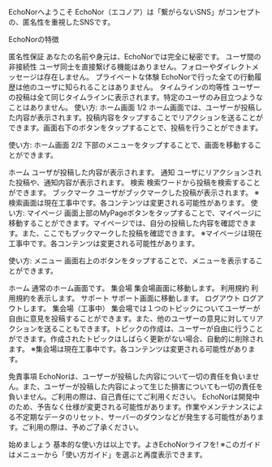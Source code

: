EchoNorへようこそ
EchoNor（エコノア）は「繋がらないSNS」がコンセプトの、匿名性を重視したSNSです。

EchoNorの特徴

匿名性保証
あなたの名前や身元は、EchoNorでは完全に秘密です。
ユーザ間の非接続性
ユーザ同士を直接繋げる機能はありません。フォローやダイレクトメッセージは存在しません。
プライベートな体験
EchoNorで行った全ての行動履歴は他のユーザに知られることはありません。
タイムラインの均等性
ユーザーの投稿は全て同じタイムラインに表示されます。特定のユーザのみ目立つようなことはありません。
使い方: ホーム画面 1/2
ホーム画面では、ユーザーが投稿した内容が表示されます。投稿内容をタップすることでリアクションを送ることができます。画面右下のボタンをタップすることで、投稿を行うことができます。

使い方: ホーム画面 2/2
下部のメニューをタップすることで、画面を移動することができます。

ホーム
ユーザが投稿した内容が表示されます。
通知
ユーザにリアクションされた投稿や、通知内容が表示されます。
検索
検索ワードから投稿を検索することができます。
ブックマーク
ユーザがブックマークした投稿が表示されます。
※検索画面は現在工事中です。各コンテンツは変更される可能性があります。
使い方: マイページ
画面上部のMyPageボタンをタップすることで、マイページに移動することができます。マイページでは、自分の投稿した内容を確認できます。また、ここでもブックマークした投稿を確認できます。
※マイページは現在工事中です。各コンテンツは変更される可能性があります。

使い方: メニュー
画面右上のボタンをタップすることで、メニューを表示することができます。

ホーム
通常のホーム画面です。
集会場
集会場画面に移動します。
利用規約
利用規約を表示します。
サポート
サポート画面に移動します。
ログアウト
ログアウトします。
集会場（工事中）
集会場では１つのトピックについてユーザーが自由に意見を投稿することができます。また、他のユーザーの意見に対してリアクションを送ることもできます。トピックの作成は、ユーザーが自由に行うことができます。作成されたトピックはしばらく更新がない場合、自動的に削除されます。
※集会場は現在工事中です。各コンテンツは変更される可能性があります。

免責事項
EchoNorは、ユーザーが投稿した内容について一切の責任を負いません。また、ユーザーが投稿した内容によって生じた損害についても一切の責任を負いません。ご利用の際は、自己責任にてご利用ください。
EchoNorは開発中のため、予告なく仕様が変更される可能性があります。作業やメンテナンスによる不定期なデータのリセット、サーバーのダウンなどが発生する可能性があります。ご利用の際は、予めご了承ください。

始めましょう
基本的な使い方は以上です。よきEchoNorライフを!
※このガイドはメニューから「使い方ガイド」を選ぶと再度表示できます。